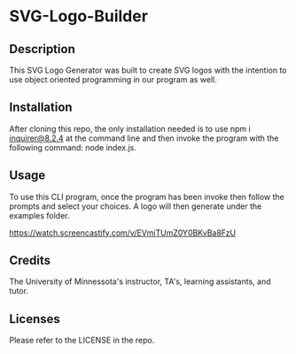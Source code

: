 # SVG-Logo-Builder
## Description
This SVG Logo Generator was built to create SVG logos with the intention to use object oriented programming in our program as well.

## Installation
After cloning this repo, the only installation needed is to use npm i inquirer@8.2.4 at the command line and then invoke the program with the following command: node index.js.

## Usage
To use this CLI program, once the program has been invoke then follow the prompts and select your choices. A logo will then generate under the examples folder.

https://watch.screencastify.com/v/EVmjTUmZ0Y0BKvBa8FzU

## Credits
The University of Minnessota's instructor, TA's, learning assistants, and tutor. 

## Licenses
Please refer to the LICENSE in the repo.